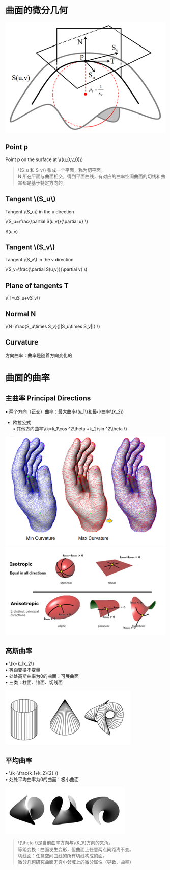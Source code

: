 # 曲面的微分几何    

![](../assets/微分25.png)  

## Point p

Point p on the surface at \\((u_0,v_0)\\)     

> \\(S_u 和 S_v\\) 张成一个平面，称为切平面。     
N 所在平面与曲面相交，得到平面曲线，有对应的曲率空间曲面的切线和曲率都是基于特定方向的。    

## Tangent \\(S_u\\)

Tangent \\(S_u\\) in the u direction      

\\(S_u=\frac{\partial S(u,v)}{\partial u} \\)     

S(u,v)


## Tangent \\(S_v\\)

Tangent \\(S_v\\) in the v direction     

\\(S_v=\frac{\partial S(u,v)}{\partial v} \\)     

## Plane of tangents T    

\\(T=uS_u+vS_v\\)     

## Normal N    

\\(N=\frac{S_u\times S_v}{||S_u\times S_v||} \\)    

## Curvature

方向曲率：曲率是随着方向变化的    


# 曲面的曲率   


## 主曲率 Principal Directions   
• 两个方向（正交）曲率：最大曲率\\(𝜅_1\\)和最小曲率\\(𝜅_2\\)     
* 欧拉公式     
• 其他方向曲率\\(k=k_1\cos ^2\theta +k_2\sin ^2\theta \\)     

![](../assets/微分28.png)  
![](../assets/微分29.png)

## 高斯曲率     
• \\(k=k_1k_2\\)    
• 等距变换不变量     
• 处处高斯曲率为0的曲面：可展曲面     
• 三类：柱面、锥面、切线面      

![](../assets/微分26.png)  

## 平均曲率    
• \\(k=\frac{k_1+k_2}{2} \\)    
• 处处平均曲率为0的曲面：极小曲面      

![](../assets/微分27.png)  

> \\(\theta \\)是当前曲率方向与\\(K_1\\)方向的夹角。   
等距变换：曲面发生变形，但曲面上任意两点间距离不变。   
切线面：任意空间曲线的所有切线构成的面。     
微分几何研究曲面无穷小邻域上的微分属性（导数、曲率）    
